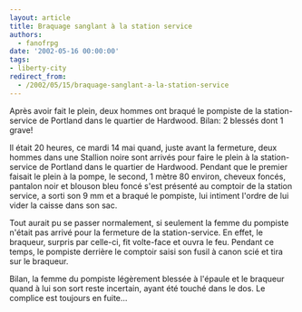 ```yaml
---
layout: article
title: Braquage sanglant à la station service
authors:
  - fanofrpg
date: '2002-05-16 00:00:00'
tags:
- liberty-city
redirect_from:
  - /2002/05/15/braquage-sanglant-a-la-station-service
---
```


Après avoir fait le plein, deux hommes ont braqué le pompiste de la station-service de Portland dans le quartier de Hardwood. Bilan: 2 blessés dont 1 grave!

Il était 20 heures, ce mardi 14 mai quand, juste avant la fermeture, deux hommes dans une Stallion noire sont arrivés pour faire le plein à la station-service de Portland dans le quartier de Hardwood. Pendant que le premier faisait le plein à la pompe, le second, 1 mètre 80 environ, cheveux foncés, pantalon noir et blouson bleu foncé s'est présenté au comptoir de la station service, a sorti son 9 mm et a braqué le pompiste, lui intiment l'ordre de lui vider la caisse dans son sac.

Tout aurait pu se passer normalement, si seulement la femme du pompiste n'était pas arrivé pour la fermeture de la station-service. En effet, le braqueur, surpris par celle-ci, fit volte-face et ouvra le feu. Pendant ce temps, le pompiste derrière le comptoir saisi son fusil à canon scié et tira sur le braqueur.

Bilan, la femme du pompiste légèrement blessée à l'épaule et le braqueur quand à lui son sort reste incertain, ayant été touché dans le dos. Le complice est toujours en fuite…